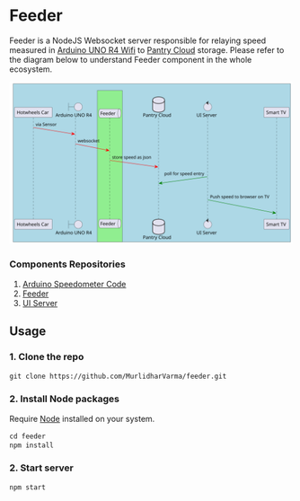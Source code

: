# Feeder

Feeder is a NodeJS Websocket server responsible for relaying speed measured in  [Arduino UNO R4 Wifi](https://store-usa.arduino.cc/products/uno-r4-wifi?srsltid=AfmBOoo5YGjWqsMl9Naq7qn4-xV415hl1xPWvdJsnfXqoOrlBt2TSmgk) to [Pantry Cloud](https://getpantry.cloud/) storage. Please refer to the diagram below to understand Feeder component in the whole ecosystem.

![image](./out/component/component.svg)

### Components Repositories
1. [Arduino Speedometer Code](https://github.com/MurlidharVarma/arduino)
1. [Feeder](https://github.com/MurlidharVarma/feeder)
1. [UI Server](https://github.com/MurlidharVarma/json-store-ui)


## Usage
### 1. Clone the repo
```
git clone https://github.com/MurlidharVarma/feeder.git
```

### 2. Install Node packages
Require [Node](https://nodejs.org/en/download) installed on your system.
```
cd feeder
npm install
```

### 2. Start server
```
npm start
```
